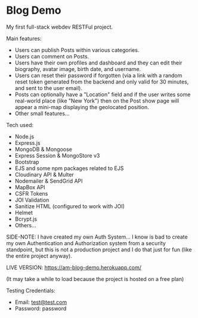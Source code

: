 # Blog Demo

My first full-stack webdev RESTFul project.

Main features:
- Users can publish Posts within various categories.
- Users can comment on Posts.
- Users have their own profiles and dashboard and they can edit their biography, avatar image, birth date, and username.
- Users can reset their password if forgotten (via a link with a random reset token generated from the backend and only valid for 30 minutes, and sent to the user email).
- Posts can optionally have a "Location" field and if the user writes some real-world place (like "New York") then on the Post show page will appear a mini-map displaying the geolocated position.
- Other small features...

Tech used:
- Node.js
- Express.js
- MongoDB & Mongoose
- Express Session & MongoStore v3
- Bootstrap
- EJS and some npm packages related to EJS
- Cloudinary API & Multer
- Nodemailer & SendGrid API
- MapBox API
- CSFR Tokens
- JOI Validation
- Sanitize HTML (configured to work with JOI)
- Helmet
- Bcrypt.js
- Others...

SIDE-NOTE:
I have created my own Auth System... I know is bad to create my own Authentication and Authorization system from a security standpoint, but this is not a production project and I do that just for fun (like the entire project anyway).

LIVE VERSION: https://am-blog-demo.herokuapp.com/

(It may take a while to load because the project is hosted on a free plan)

Testing Credentials:
  - Email: test@test.com
  - Password: password
